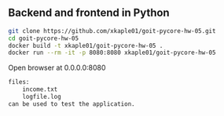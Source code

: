 ## Backend and frontend in Python


```sh
git clone https://github.com/xkaple01/goit-pycore-hw-05.git
cd goit-pycore-hw-05
docker build -t xkaple01/goit-pycore-hw-05 .
docker run --rm -it -p 8080:8080 xkaple01/goit-pycore-hw-05
```

Open browser at 0.0.0.0:8080

```sh
files:
    income.txt
    logfile.log
can be used to test the application.
```